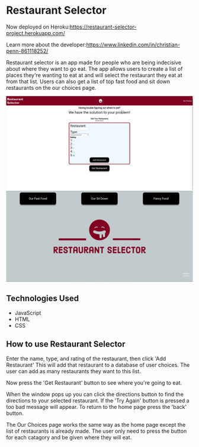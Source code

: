 # Restaurant Selector
Now deployed on Heroku:https://restaurant-selector-project.herokuapp.com/

Learn more about the developer:https://www.linkedin.com/in/christian-penn-861118252/

Restaurant selector is an app made for people who are being indecisive about where they want to go eat. The app allows users to create a list of places they're wanting to eat at and will select the restaurant they eat at from that list. Users can also get a list of top fast food and sit down restaurants on the our choices page.

![Restaurant Selector Homepage](/pics/homepage.png)
![Our Choices Page](/pics/ourchoices.png)

## Technologies Used
* JavaScript
* HTML
* CSS

## How to use Restaurant Selector
Enter the name, type, and rating of the restaurant, then click 'Add Restaurant'
This will add that restaurant to a database of user choices. The user can add as many restaurants they want to this list.

Now press the 'Get Restaurant' button to see where you're going to eat.

When the window pops up you can click the directions button to find the directions to your selected restaurant. If the 'Try Again' button is pressed a too bad message will appear. To return to the home page press the 'back' button.

The Our Choices page works the same way as the home page except the list of restaurants is already made. The user only need to press the button for each catagory and be given where they will eat.